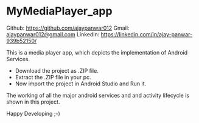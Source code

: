 # MyMediaPlayer_app

Github: https://github.com/ajaypanwar012
Gmail: ajaypanwar012@gmail.com
Linkedin: https://linkedin.com/in/ajay-panwar-939b52150/

This is a media player app, which depicts the implementation of Android Services.

* Download the project as .ZIP file.
* Extract the .ZIP file in your pc.
* Now import the project in Android Studio and Run it.

The working of all the major android services and and activity lifecycle is shown in this project.

Happy Developing ;-)
